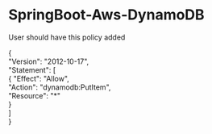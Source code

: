 # SpringBoot-Aws-DynamoDB
User should have this policy added
    
{    
    "Version": "2012-10-17",        
    "Statement": [    
        {
            "Effect": "Allow",    
            "Action": "dynamodb:PutItem",    
            "Resource": "*"    
        }    
        ]    
}

